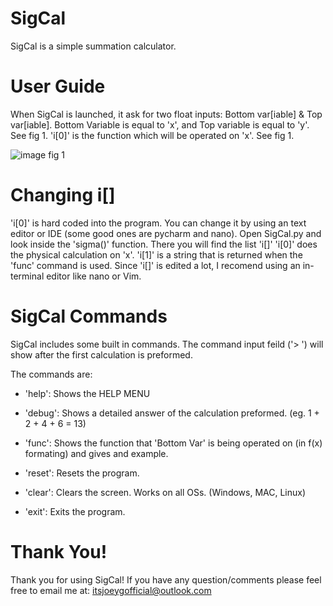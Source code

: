 # SigCal
SigCal is a simple summation calculator.
# User Guide
When SigCal is launched, it ask for two float inputs: Bottom var[iable] & Top var[iable].
Bottom Variable is equal to 'x', and Top variable is equal to 'y'. See fig 1.
'i[0]' is the function which will be operated on 'x'. See fig 1.

![image](https://user-images.githubusercontent.com/60891047/202580653-512523ef-da6f-436b-aa4b-80cc6e54ce30.png)
fig 1

# Changing i[]
'i[0]' is hard coded into the program. You can change it by using an text editor or IDE (some good ones are pycharm and nano).
Open SigCal.py and look inside the 'sigma()' function. There you will find the list 'i[]'
'i[0]' does the physical calculation on 'x'. 'i[1]' is a string that is returned when the 'func' command is used.
Since 'i[]' is edited a lot, I recomend using an in-terminal editor like nano or Vim.

# SigCal Commands
SigCal includes some built in commands. The command input feild ('> ') will show after the first calculation is preformed.

The commands are:
   
   - 'help': Shows the HELP MENU
   
   - 'debug': Shows a detailed answer of the calculation preformed. (eg. 1 + 2 + 4 + 6 = 13)
   
   - 'func': Shows the function that 'Bottom Var' is being operated on (in f(x) formating) and gives and example.
   
   - 'reset': Resets the program.
   
   - 'clear': Clears the screen. Works on all OSs. (Windows, MAC, Linux)
   
   - 'exit': Exits the program.
# Thank You!
Thank you for using SigCal! If you have any question/comments please feel free to email me at: itsjoeygofficial@outlook.com
